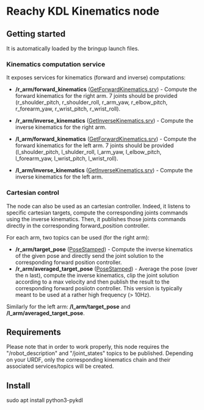 # Reachy KDL Kinematics node

## Getting started

It is automatically loaded by the bringup launch files.

### Kinematics computation service

It exposes services for kinematics (forward and inverse) computations:

* **/r_arm/forward_kinematics** ([GetForwardKinematics.srv](../reachy_msgs/srv/GetForwardKinematics.srv)) - Compute the forward kinematics for the right arm. 7 joints should be provided (r_shoulder_pitch, r_shoulder_roll, r_arm_yaw, r_elbow_pitch, r_forearm_yaw, r_wrist_pitch, r_wrist_roll).
* **/r_arm/inverse_kinematics** ([GetInverseKinematics.srv](../reachy_msgs/srv/GetInverseKinematics.srv)) - Compute the inverse kinematics for the right arm.

* **/l_arm/forward_kinematics** ([GetForwardKinematics.srv](../reachy_msgs/srv/GetForwardKinematics.srv)) - Compute the forward kinematics for the left arm. 7 joints should be provided (l_shoulder_pitch, l_shulder_roll, l_arm_yaw, l_elbow_pitch, l_forearm_yaw, l_wrist_pitch, l_wrist_roll).
* **/l_arm/inverse_kinematics** ([GetInverseKinematics.srv](../reachy_msgs/srv/GetInverseKinematics.srv)) - Compute the inverse kinematics for the left arm.

### Cartesian control

The node can also be used as an cartesian controller. Indeed, it listens to specific cartesian targets, compute the corresponding joints commands using the inverse kinematics. Then, it publishes those joints commands directly in the corresponding forward_position controller.

For each arm, two topics can be used (for the right arm):

* **/r_arm/target_pose** ([PoseStamped](http://docs.ros.org/en/noetic/api/geometry_msgs/html/msg/PoseStamped.html)) - Compute the inverse kinematics of the given pose and directly send the joint solution to the corresponding forward position controller.
* **/r_arm/averaged_target_pose** ([PoseStamped](http://docs.ros.org/en/noetic/api/geometry_msgs/html/msg/PoseStamped.html)) - Average the pose (over the n last), compute the inverse kinematics, clip the joint solution according to a max velocity and then publish the result to the corresponding forward posiiotn controller. This version is typically meant to be used at a rather high frequency (> 10Hz).

Similarly for the left arm: **/l_arm/target_pose** and **/l_arm/averaged_target_pose**.

## Requirements

Please note that in order to work properly, this node requires the "/robot_description" and "/joint_states" topics to be published. Depending on your URDF, only the corresponding kinematics chain and their associated services/topics will be created.

## Install

sudo apt install python3-pykdl